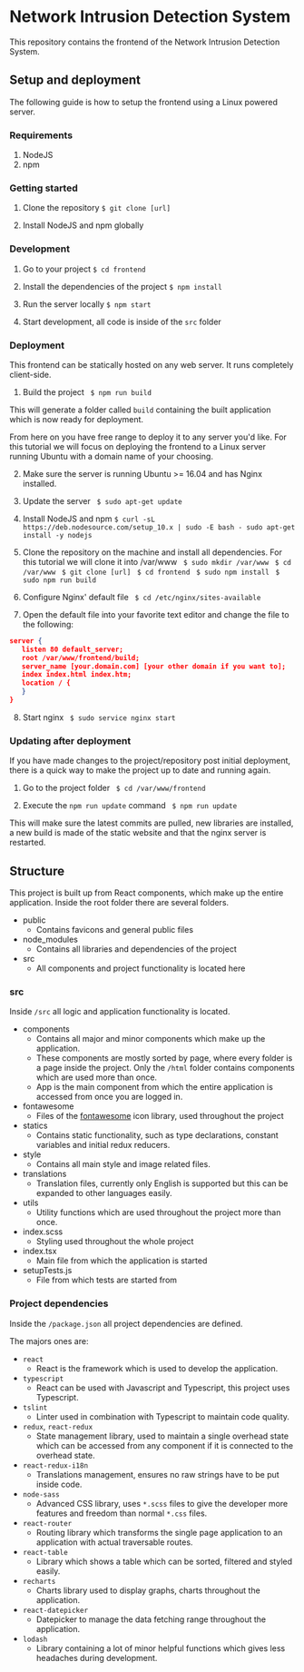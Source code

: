 # Network Intrusion Detection System
This repository contains the frontend of the Network Intrusion Detection System.  

## Setup and deployment

The following guide is how to setup the frontend using a Linux powered server.

### Requirements

1.  NodeJS
2.  npm

### Getting started

1.  Clone the repository
```$ git clone [url] ```

2.  Install NodeJS and npm globally

### Development

1.  Go to your project
```$ cd frontend```

2.  Install the dependencies of the project
```$ npm install```

3.  Run the server locally
```$ npm start```

4.  Start development, all code is inside of the `src` folder

### Deployment

This frontend can be statically hosted on any web server. It runs completely client-side.

1.  Build the project
``` $ npm run build```

This will generate a folder called `build` containing the built application which is now ready for deployment.

From here on you have free range to deploy it to any server you'd like. For this tutorial we will focus on deploying the frontend to a Linux server running Ubuntu with a domain name of your choosing.

2.  Make sure the server is running Ubuntu >= 16.04 and has Nginx installed.

3.  Update the server
``` $ sudo apt-get update```

4.  Install NodeJS and npm
``` $ curl -sL https://deb.nodesource.com/setup_10.x | sudo -E bash - sudo apt-get install -y nodejs ```

5.  Clone the repository on the machine and install all dependencies. For this tutorial we will clone it into /var/www
``` $ sudo mkdir /var/www```
``` $ cd /var/www```
``` $ git clone [url]```
``` $ cd frontend```
``` $ sudo npm install```
``` $ sudo npm run build```

6.  Configure Nginx' default file
``` $ cd /etc/nginx/sites-available```

7.  Open the default file into your favorite text editor and change the file to the following:
```json
server {
   listen 80 default_server;
   root /var/www/frontend/build;
   server_name [your.domain.com] [your other domain if you want to];
   index index.html index.htm;
   location / {
   }
}
```

8.  Start nginx
``` $ sudo service nginx start```

### Updating after deployment

If you have made changes to the project/repository post initial deployment, there is a quick way to make the project up to date and running again.

1.  Go to the project folder
``` $ cd /var/www/frontend```

2.  Execute the `npm run update` command
``` $ npm run update```

This will make sure the latest commits are pulled, new libraries are installed, a new build is made of the static website and that the nginx server is restarted.

## Structure

This project is built up from React components, which make up the entire application.
Inside the root folder there are several folders.

- public
  - Contains favicons and general public files
- node_modules
  - Contains all libraries and dependencies of the project
- src
  - All components and project functionality is located here

### src

Inside `/src` all logic and application functionality is located.

- components
  - Contains all major and minor components which make up the application.
  - These components are mostly sorted by page, where every folder is a page inside the project. Only the `/html` folder contains components which are used more than once.
  - App is the main component from which the entire application is accessed from once you are logged in.
- fontawesome
  - Files of the [fontawesome](https://fontawesome.com/) icon library, used throughout the project
- statics
  - Contains static functionality, such as type declarations, constant variables and initial redux reducers.
- style
  - Contains all main style and image related files.
- translations
  - Translation files, currently only English is supported but this can be expanded to other languages easily.
- utils
  - Utility functions which are used throughout the project more than once.
- index.scss
  - Styling used throughout the whole project
- index.tsx
  - Main file from which the application is started
- setupTests.js
  - File from which tests are started from

### Project dependencies

Inside the `/package.json` all project dependencies are defined. 

The majors ones are:

- `react`
  - React is the framework which is used to develop the application.
- `typescript`
  - React can be used with Javascript and Typescript, this project uses Typescript.
- `tslint`
  - Linter used in combination with Typescript to maintain code quality.
- `redux`, `react-redux`
  - State management library, used to maintain a single overhead state which can be accessed from any component if it is connected to the overhead state.
- `react-redux-i18n`
  - Translations management, ensures no raw strings have to be put inside code.
- `node-sass`
  - Advanced CSS library, uses `*.scss` files to give the developer more features and freedom than normal `*.css` files.
- `react-router`
  - Routing library which transforms the single page application to an application with actual traversable routes.
- `react-table`
  - Library which shows a table which can be sorted, filtered and styled easily.
- `recharts`
  - Charts library used to display graphs, charts throughout the application.
- `react-datepicker`
  - Datepicker to manage the data fetching range throughout the application.
- `lodash`
  - Library containing a lot of minor helpful functions which gives less headaches during development.

  